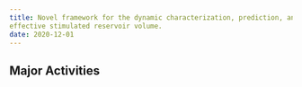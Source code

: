 ```yaml
---
title: Novel framework for the dynamic characterization, prediction, and management of
effective stimulated reservoir volume.
date: 2020-12-01
---
```




<!--more-->

## Major Activities
